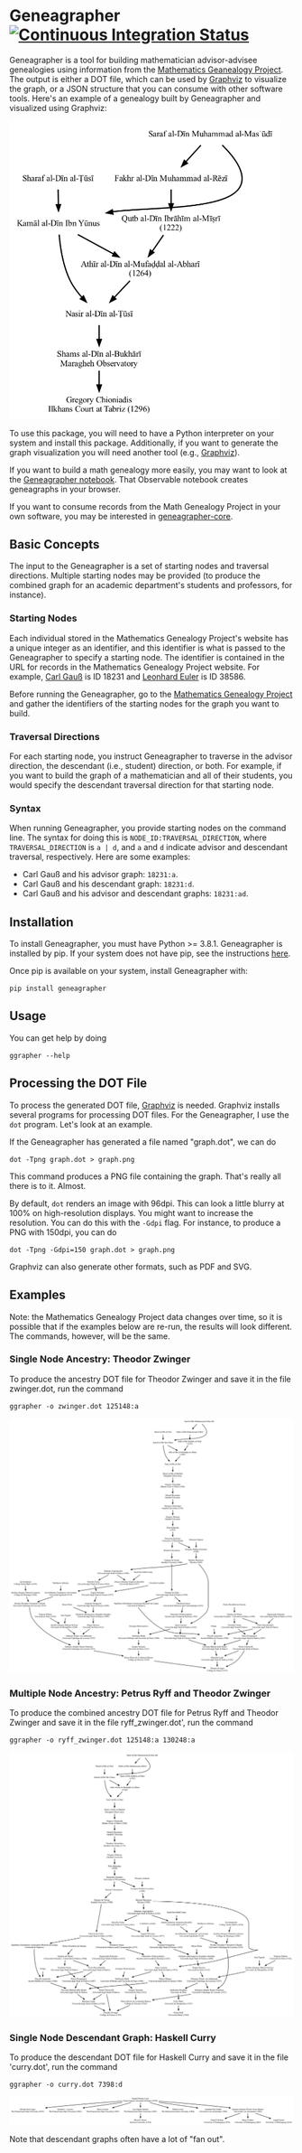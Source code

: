 # Geneagrapher [![Continuous Integration Status](https://github.com/davidalber/geneagrapher-core/actions/workflows/ci.yaml/badge.svg?branch=main)](https://github.com/davidalber/geneagrapher/actions/workflows/ci.yaml/badge.svg?branch=main)

Geneagrapher is a tool for building mathematician advisor-advisee
genealogies using information from the [Mathematics Geanealogy
Project](https://www.mathgenealogy.org/). The output is either a DOT
file, which can be used by [Graphviz](https://graphviz.org/) to
visualize the graph, or a JSON structure that you can consume with
other software tools. Here's an example of a genealogy built by
Geneagrapher and visualized using Graphviz:

<img src="/images/chioniadis-geneagraph.png" alt="Chioniadis math
genealogy" width="480px">

To use this package, you will need to have a Python interpreter on
your system and install this package. Additionally, if you want to
generate the graph visualization you will need another tool (e.g.,
[Graphviz](https://www.graphviz.org/)).

If you want to build a math genealogy more easily, you may want to
look at the [Geneagrapher
notebook](https://observablehq.com/@davidalber/geneagrapher). That
Observable notebook creates geneagraphs in your browser.

If you want to consume records from the Math Genealogy Project in your
own software, you may be interested in
[geneagrapher-core](https://github.com/davidalber/geneagrapher-core).

## Basic Concepts
The input to the Geneagrapher is a set of starting nodes and traversal
directions. Multiple starting nodes may be provided (to produce the
combined graph for an academic department's students and professors,
for instance).

### Starting Nodes
Each individual stored in the Mathematics Genealogy Project's website
has a unique integer as an identifier, and this identifier is what is
passed to the Geneagrapher to specify a starting node. The identifier
is contained in the URL for records in the Mathematics Genealogy
Project website. For example, [Carl
Gauß](https://www.mathgenealogy.org/id.php?id=18231) is ID 18231 and
[Leonhard Euler](https://www.mathgenealogy.org/id.php?id=38586) is ID
38586.

Before running the Geneagrapher, go to the [Mathematics Genealogy
Project](https://www.mathgenealogy.org/) and gather the identifiers of
the starting nodes for the graph you want to build.

### Traversal Directions
For each starting node, you instruct Geneagrapher to traverse in the
advisor direction, the descendant (i.e., student) direction, or
both. For example, if you want to build the graph of a mathematician
and all of their students, you would specify the descendant traversal
direction for that starting node.

### Syntax
When running Geneagrapher, you provide starting nodes on the command
line. The syntax for doing this is `NODE_ID:TRAVERSAL_DIRECTION`,
where `TRAVERSAL_DIRECTION` is `a | d`, and `a` and `d` indicate
advisor and descendant traversal, respectively. Here are some
examples:

- Carl Gauß and his advisor graph: `18231:a`.
- Carl Gauß and his descendant graph: `18231:d`.
- Carl Gauß and his advisor and descendant graphs: `18231:ad`.

## Installation
To install Geneagrapher, you must have Python >= 3.8.1. Geneagrapher
is installed by pip. If your system does not have pip, see the
instructions [here](https://pip.pypa.io/en/stable/installing/).

Once pip is available on your system, install Geneagrapher with:
```
pip install geneagrapher
```

## Usage
You can get help by doing

```
ggrapher --help
```

## Processing the DOT File
To process the generated DOT file,
[Graphviz](https://www.graphviz.org/) is needed. Graphviz installs
several programs for processing DOT files. For the Geneagrapher, I use
the `dot` program. Let's look at an example.

If the Geneagrapher has generated a file named "graph.dot", we can do

```
dot -Tpng graph.dot > graph.png
```

This command produces a PNG file containing the graph. That's really
all there is to it. Almost.

By default, `dot` renders an image with 96dpi. This can look a little
blurry at 100% on high-resolution displays. You might want to increase
the resolution. You can do this with the `-Gdpi` flag. For instance,
to produce a PNG with 150dpi, you can do

```
dot -Tpng -Gdpi=150 graph.dot > graph.png
```

Graphviz can also generate other formats, such as PDF and SVG.

## Examples
Note: the Mathematics Genealogy Project data changes over time, so it
is possible that if the examples below are re-run, the results will
look different. The commands, however, will be the same.

### Single Node Ancestry: Theodor Zwinger
To produce the ancestry DOT file for Theodor Zwinger and save it in
the file zwinger.dot, run the command

```
ggrapher -o zwinger.dot 125148:a
```

![Zwinger math genealogy](images/zwinger-geneagraph.png)

### Multiple Node Ancestry: Petrus Ryff and Theodor Zwinger
To produce the combined ancestry DOT file for Petrus Ryff and
Theodor Zwinger and save it in the file ryff_zwinger.dot', run
the command

```
ggrapher -o ryff_zwinger.dot 125148:a 130248:a
```

![Ryff-Zwinger math genealogy](images/ryff-zwinger-geneagraph.png)

### Single Node Descendant Graph: Haskell Curry
To produce the descendant DOT file for Haskell Curry and save it in
the file 'curry.dot', run the command

```
ggrapher -o curry.dot 7398:d
```

![Curry math genealogy descendants](images/curry-geneagraph.png)

Note that descendant graphs often have a lot of "fan out".
